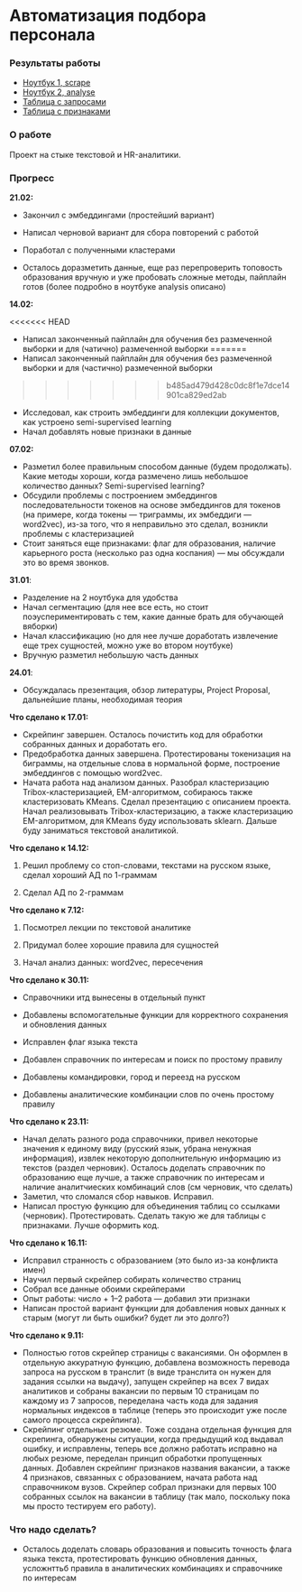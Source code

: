 # Автоматизация подбора персонала 

### Результаты работы

- [Ноутбук 1, scrape](https://github.com/aefrt/automatization-recruiting/blob/main/scraping.ipynb)
- [Ноутбук 2, analyse](https://github.com/aefrt/automatization-recruiting/blob/main/analysis.ipynb)
- [Таблица с запросами](https://github.com/aefrt/automatization-recruiting/blob/main/resumes_all.csv)
- [Таблица с признаками](https://github.com/aefrt/automatization-recruiting/blob/main/resumes_features.csv)

### О работе

Проект на стыке текстовой и HR-аналитики.

### Прогресс 

**21.02:**

- Закончил с эмбеддингами (простейший вариант)

- Написал черновой вариант для сбора повторений с работой

- Поработал с полученными кластерами

- Осталось доразметить данные, еще раз перепроверить топовость образования вручную и уже пробовать сложные методы, пайплайн готов (более подробно в ноутбуке analysis описано)

**14.02:**

<<<<<<< HEAD
- Написал законченный пайплайн для обучения без размеченной выборки и для (чатично) размеченной выборки
=======
- Написал законченный пайплайн для обучения без размеченной выборки и для (чаcтично) размеченной выборки
>>>>>>> b485ad479d428c0dc8f1e7dce14901ca829ed2ab
- Исследовал, как строить эмбеддинги для коллекции документов, как устроено semi-supervised learning
- Начал добавлять новые признаки в данные

**07.02:**

- Разметил более правильным способом данные (будем продолжать). Какие методы хороши, когда размечено лишь небольшое количество данных? Semi-supervised learning?
- Обсудили проблемы с построением эмбеддингов последовательности токенов на основе эмбеддингов для токенов (на примере, когда токены — триграммы, их эмбеддиги — word2vec), из-за того, что я неправильно это сделал, возникли проблемы с кластеризацией
- Стоит заняться еще признаками: флаг для образования, наличие карьерного роста (несколько раз одна коспания) — мы обсуждали это во время звонков.

**31.01**:

- Разделение на 2 ноутбука для удобства
- Начал сегментацию (для нее все есть, но стоит поэуспериментировать с тем, какие данные брать для обучающей вяборки)
- Начал классификацию (но для нее лучше доработать извлечение еще трех сущностей, можно уже во втором ноутбуке)
- Вручную разметил небольшую часть данных

**24.01**:

- Обсуждалась презентация, обзор литературы, Project Proposal, дальнейшие планы, необходимая теория

**Что сделано к 17.01:**

- Скрейпинг завершен. Осталось почистить код для обработки собранных данных и доработать его.
- Предобработка данных завершена. Протестированы токенизация на биграммы, на отдельные слова в нормальной форме, построение эмбеддингов с помощью word2vec.
- Начата работа над анализом данных. Разобрал кластеризацию Tribox-кластеризацией, EM-алгоритмом, собираюсь также кластеризовать KMeans. Сделал презентацию с описанием проекта. Начал реализовывать Tribox-кластеризацию, а также кластеризацию EM-алгоритмом, для KMeans буду использовать sklearn. Дальше буду заниматься текстовой аналитикой. 

**Что сделано к 14.12:**

1. Решил проблему со стоп-словами, текстами на русском языке, сделал хороший АД по 1-граммам

2. Сделал АД по 2-граммам

**Что сделано к 7.12:**

1. Посмотрел лекции по текстовой аналитике

2. Придумал более хорошие правила для сущностей

3. Начал анализ данных: word2vec, пересечения

**Что сделано к 30.11:**

- Справочники итд вынесены в отдельный пункт

- Добавлены вспомогательные функции для корректного сохранения и обновления данных

- Исправлен флаг языка текста

- Добавлен справочник по интересам и поиск по простому правилу

- Добавлены командировки, город и переезд на русском

- Добавлены аналитические комбинации слов по очень простому правилу

**Что сделано к 23.11:**

- Начал делать разного рода справочники, привел некоторые значения к единому виду (русский язык, убрана ненужная информация), извлек некоторую дополнительную информацию из текстов (раздел черновик). Осталось доделать справочник по образованию еще лучше, а также справочник по интересам и наличие аналитчиеских комбинаций слов (см черновик, что сделать)
- Заметил, что сломался сбор навыков. Исправил.
- Написал простую функцию для объединения таблиц со ссылками (черновик). Протестировать. Сделать такую же для таблицы с признаками. Лучше оформить код.

**Что сделано к 16.11:**

- Исправил странность с образованием (это было из-за конфликта имен)
- Научил первый скрейпер собирать количество страниц
- Собрал все данные обоими скрейперами
- Опыт работы: число + 1–2 работа — добавил эти признаки
- Написан простой вариант функции для добавления новых данных к старым (могут ли быть ошибки? будет ли это долго?)

**Что сделано к 9.11:**

- Полностью готов скрейпер страницы с вакансиями. Он оформлен в отдельную аккуратную функцию, добавлена возможность перевода запроса на русском в транслит (в виде транслита он нужен для задания ссылки на выдачу), запущен скрейпер на всех 7 видах аналитиков и собраны вакансии по первым 10 страницам по каждому из 7 запросов, переделана часть кода для задания нормальных индексов в таблице (теперь это происходит уже после самого процесса скрейпинга).
- Скрейпинг отдельных резюме. Тоже создана отдельная функция для скрепинга, обнаружены ситуации, когда предыдущий код выдавал ошибку, и исправлены, теперь все должно работать исправно на любых резюме, переделан принцип обработки пропущенных данных. Добавлен скрейпинг признаков названия вакансии, а также 4 признаков, связанных с образованием, начата работа над справочником вузов. Скрейпер собрал признаки для первых 100 собранных ссылок на вакансии в таблицу (так мало, поскольку пока мы просто тестируем его работу). 

### Что надо сделать?

- Осталось доделать словарь образования и повысить точность флага языка текста, протестировать функцию обновления данных, усложнттьб правила в аналитических комбинациях и справочнике по интересам
